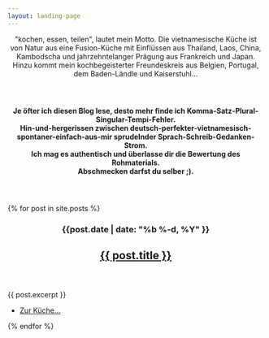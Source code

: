 ```yaml
---
layout: landing-page
---
```

<section id="two" class="wrapper style2">
 <header class="major">
  <div>"kochen, essen, teilen", lautet mein Motto. Die vietnamesische Küche ist von Natur aus eine Fusion-Küche mit Einflüssen aus Thailand, Laos, China, Kambodscha und jahrzehntelanger Prägung aus Frankreich und Japan. Hinzu kommt mein kochbegeisterter Freundeskreis aus Belgien, Portugal, dem Baden-Ländle und Kaiserstuhl...</div>
 </header>
</section>
<section id="main" class="wrapper style1">
  <header class="major">
    <div>
      <b>
        Je öfter ich diesen Blog lese, desto mehr finde ich Komma-Satz-Plural-Singular-Tempi-Fehler.
      </b>
    </div>
    <div>
      <b>
        Hin-und-hergerissen zwischen deutsch-perfekter-vietnamesisch-spontaner-einfach-aus-mir sprudelnder Sprach-Schreib-Gedanken-Strom.
      </b>
    </div>
    <div>
      <b>
        Ich mag es authentisch und überlasse dir die Bewertung des Rohmaterials.
      </b>
    </div>
    <div>
      <b>
        Abschmecken darfst du selber ;).
      </b>
    </div>
  </header>
  {% for post in site.posts %}
    <div class="wrapper {% cycle 'style1', 'style2' %}">
      <header class="major">
        <h3>{{post.date | date: "%b %-d, %Y" }}</h3>
        <h2><a href="{{ site.baseurl }}{{ post.url }}">{{ post.title }}</a></h2>
      </header>
      <section class="container">
        {{ post.excerpt }}
      </section>
      <section class="special">
        <ul class="actions">
          <li><a href="{{ site.baseurl }}{{ post.url }}" class="button {% cycle '', 'alt'%}">Zur Küche...</a></li>
        </ul>
      </section>
    </div>
  {% endfor %}
</section>
